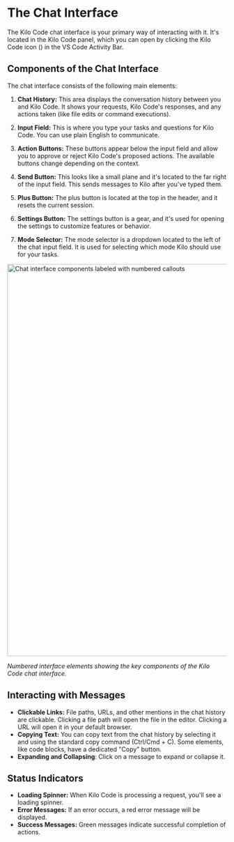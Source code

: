 # The Chat Interface

The Kilo Code chat interface is your primary way of interacting with it. It's located in the Kilo Code panel, which you can open by clicking the Kilo Code icon (<Codicon name="rocket" />) in the VS Code Activity Bar.

## Components of the Chat Interface

The chat interface consists of the following main elements:

1. **Chat History:** This area displays the conversation history between you and Kilo Code.  It shows your requests, Kilo Code's responses, and any actions taken (like file edits or command executions).

2. **Input Field:** This is where you type your tasks and questions for Kilo Code.  You can use plain English to communicate.

3. **Action Buttons:** These buttons appear below the input field and allow you to approve or reject Kilo Code's proposed actions.  The available buttons change depending on the context.

4. **Send Button:** This looks like a small plane and it's located to the far right of the input field. This sends messages to Kilo after you've typed them.

5. **Plus Button:** The plus button is located at the top in the header, and it resets the current session.

6. **Settings Button:** The settings button is a gear, and it's used for opening the settings to customize features or behavior.

7. **Mode Selector:** The mode selector is a dropdown located to the left of the chat input field. It is used for selecting which mode Kilo should use for your tasks.

<img src="/img/the-chat-interface/the-chat-interface-1.png" alt="Chat interface components labeled with numbered callouts" width="900" />

*Numbered interface elements showing the key components of the Kilo Code chat interface.*

## Interacting with Messages

* **Clickable Links:** File paths, URLs, and other mentions in the chat history are clickable.  Clicking a file path will open the file in the editor.  Clicking a URL will open it in your default browser.
* **Copying Text:** You can copy text from the chat history by selecting it and using the standard copy command (Ctrl/Cmd + C).  Some elements, like code blocks, have a dedicated "Copy" button.
* **Expanding and Collapsing**: Click on a message to expand or collapse it.

## Status Indicators

* **Loading Spinner:**  When Kilo Code is processing a request, you'll see a loading spinner.
* **Error Messages:**  If an error occurs, a red error message will be displayed.
* **Success Messages:** Green messages indicate successful completion of actions.
